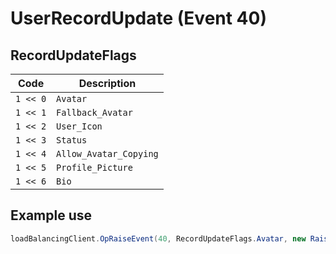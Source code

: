 # UserRecordUpdate (Event 40)

## RecordUpdateFlags

| Code     | Description            |
| -------- | ---------------------- |
| `1 << 0` | `Avatar`               | 
| `1 << 1` | `Fallback_Avatar`      |
| `1 << 2` | `User_Icon`            |
| `1 << 3` | `Status`               |
| `1 << 4` | `Allow_Avatar_Copying` |
| `1 << 5` | `Profile_Picture`      |
| `1 << 6` | `Bio`                  |

## Example use

```cs
loadBalancingClient.OpRaiseEvent(40, RecordUpdateFlags.Avatar, new RaiseEventOptions(), new SendOptions());
```
